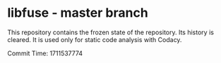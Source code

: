 # libfuse - master branch

This repository contains the frozen state of the repository.
Its history is cleared. It is used only for static code
analysis with Codacy.

Commit Time: 1711537774